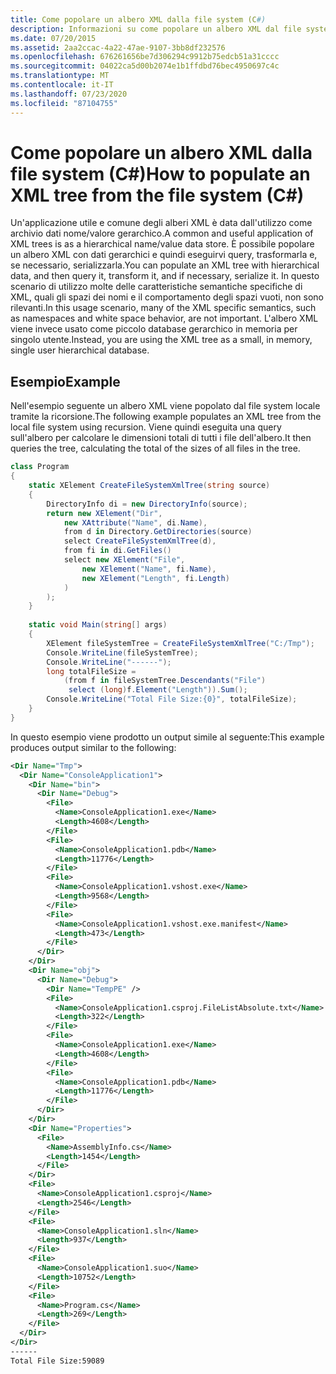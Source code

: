 ```yaml
---
title: Come popolare un albero XML dalla file system (C#)
description: Informazioni su come popolare un albero XML dal file system in C#. In questo esempio viene popolato un codice XML, quindi viene eseguita una query sull'albero per calcolare le dimensioni totali di tutti i file.
ms.date: 07/20/2015
ms.assetid: 2aa2ccac-4a22-47ae-9107-3bb8df232576
ms.openlocfilehash: 676261656be7d306294c9912b75edcb51a31cccc
ms.sourcegitcommit: 04022ca5d00b2074e1b1ffdbd76bec4950697c4c
ms.translationtype: MT
ms.contentlocale: it-IT
ms.lasthandoff: 07/23/2020
ms.locfileid: "87104755"
---
```

# <a name="how-to-populate-an-xml-tree-from-the-file-system-c"></a><span data-ttu-id="bc35e-104">Come popolare un albero XML dalla file system (C#)</span><span class="sxs-lookup"><span data-stu-id="bc35e-104">How to populate an XML tree from the file system (C#)</span></span>
<span data-ttu-id="bc35e-105">Un'applicazione utile e comune degli alberi XML è data dall'utilizzo come archivio dati nome/valore gerarchico.</span><span class="sxs-lookup"><span data-stu-id="bc35e-105">A common and useful application of XML trees is as a hierarchical name/value data store.</span></span> <span data-ttu-id="bc35e-106">È possibile popolare un albero XML con dati gerarchici e quindi eseguirvi query, trasformarla e, se necessario, serializzarla.</span><span class="sxs-lookup"><span data-stu-id="bc35e-106">You can populate an XML tree with hierarchical data, and then query it, transform it, and if necessary, serialize it.</span></span> <span data-ttu-id="bc35e-107">In questo scenario di utilizzo molte delle caratteristiche semantiche specifiche di XML, quali gli spazi dei nomi e il comportamento degli spazi vuoti, non sono rilevanti.</span><span class="sxs-lookup"><span data-stu-id="bc35e-107">In this usage scenario, many of the XML specific semantics, such as namespaces and white space behavior, are not important.</span></span> <span data-ttu-id="bc35e-108">L'albero XML viene invece usato come piccolo database gerarchico in memoria per singolo utente.</span><span class="sxs-lookup"><span data-stu-id="bc35e-108">Instead, you are using the XML tree as a small, in memory, single user hierarchical database.</span></span>  
  
## <a name="example"></a><span data-ttu-id="bc35e-109">Esempio</span><span class="sxs-lookup"><span data-stu-id="bc35e-109">Example</span></span>  
 <span data-ttu-id="bc35e-110">Nell'esempio seguente un albero XML viene popolato dal file system locale tramite la ricorsione.</span><span class="sxs-lookup"><span data-stu-id="bc35e-110">The following example populates an XML tree from the local file system using recursion.</span></span> <span data-ttu-id="bc35e-111">Viene quindi eseguita una query sull'albero per calcolare le dimensioni totali di tutti i file dell'albero.</span><span class="sxs-lookup"><span data-stu-id="bc35e-111">It then queries the tree, calculating the total of the sizes of all files in the tree.</span></span>  
  
```csharp  
class Program  
{  
    static XElement CreateFileSystemXmlTree(string source)  
    {  
        DirectoryInfo di = new DirectoryInfo(source);  
        return new XElement("Dir",  
            new XAttribute("Name", di.Name),  
            from d in Directory.GetDirectories(source)  
            select CreateFileSystemXmlTree(d),  
            from fi in di.GetFiles()  
            select new XElement("File",  
                new XElement("Name", fi.Name),  
                new XElement("Length", fi.Length)  
            )  
        );  
    }  
  
    static void Main(string[] args)  
    {  
        XElement fileSystemTree = CreateFileSystemXmlTree("C:/Tmp");  
        Console.WriteLine(fileSystemTree);  
        Console.WriteLine("------");  
        long totalFileSize =  
            (from f in fileSystemTree.Descendants("File")  
             select (long)f.Element("Length")).Sum();  
        Console.WriteLine("Total File Size:{0}", totalFileSize);  
    }  
}  
```  
  
 <span data-ttu-id="bc35e-112">In questo esempio viene prodotto un output simile al seguente:</span><span class="sxs-lookup"><span data-stu-id="bc35e-112">This example produces output similar to the following:</span></span>  
  
```xml  
<Dir Name="Tmp">  
  <Dir Name="ConsoleApplication1">  
    <Dir Name="bin">  
      <Dir Name="Debug">  
        <File>  
          <Name>ConsoleApplication1.exe</Name>  
          <Length>4608</Length>  
        </File>  
        <File>  
          <Name>ConsoleApplication1.pdb</Name>  
          <Length>11776</Length>  
        </File>  
        <File>  
          <Name>ConsoleApplication1.vshost.exe</Name>  
          <Length>9568</Length>  
        </File>  
        <File>  
          <Name>ConsoleApplication1.vshost.exe.manifest</Name>  
          <Length>473</Length>  
        </File>  
      </Dir>  
    </Dir>  
    <Dir Name="obj">  
      <Dir Name="Debug">  
        <Dir Name="TempPE" />  
        <File>  
          <Name>ConsoleApplication1.csproj.FileListAbsolute.txt</Name>  
          <Length>322</Length>  
        </File>  
        <File>  
          <Name>ConsoleApplication1.exe</Name>  
          <Length>4608</Length>  
        </File>  
        <File>  
          <Name>ConsoleApplication1.pdb</Name>  
          <Length>11776</Length>  
        </File>  
      </Dir>  
    </Dir>  
    <Dir Name="Properties">  
      <File>  
        <Name>AssemblyInfo.cs</Name>  
        <Length>1454</Length>  
      </File>  
    </Dir>  
    <File>  
      <Name>ConsoleApplication1.csproj</Name>  
      <Length>2546</Length>  
    </File>  
    <File>  
      <Name>ConsoleApplication1.sln</Name>  
      <Length>937</Length>  
    </File>  
    <File>  
      <Name>ConsoleApplication1.suo</Name>  
      <Length>10752</Length>  
    </File>  
    <File>  
      <Name>Program.cs</Name>  
      <Length>269</Length>  
    </File>  
  </Dir>  
</Dir>  
------  
Total File Size:59089  
```  
